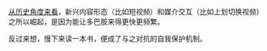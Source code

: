 [从历史角度来看](https://www.honest-broker.com/p/the-state-of-the-culture-2024)，新兴内容形态（比如短视频）和媒介交互（比如上划切换视频）之所以崛起，是因为能让多巴胺来得更快更频繁。  

反过来想，慢下来读一本书，便成了与之对抗的自我保护机制。